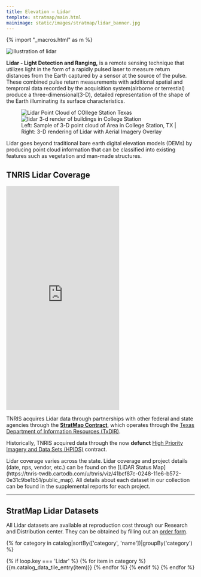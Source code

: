 ```yaml
---
title: Elevation – Lidar
template: stratmap/main.html
mainimage: static/images/stratmap/lidar_banner.jpg
---
```

{% import "_macros.html" as m %}


<div class="container"><img class="img-responsive pull-right" style="max-width: 400px;" src="http://lidar-america.com/wp-content/uploads/2014/03/LiDAR-Escaneo-Ejemplo.jpg" alt="illustration of lidar">
<p class="lead"><strong>Lidar - Light Detection and Ranging,</strong> is a remote sensing technique that utilizes light in the form of a rapidly pulsed laser to measure return distances from the Earth captured by a sensor at the source of the pulse. These combined pulse return measurements with additional spatial and temproral data recorded by the acquisition system(airborne or terrestial) produce a three-dimensional(3-D), detailed representation of the shape of the Earth illuminating its surface characteristics.</p>
</div>

<figure class="full-article-figure">
<div id="imageCompare1" class='twentytwenty-container lidar-compare'>
<img class="img-responsive" src="{{m.link('static/images/stratmap/flyover_pointcloud_lidar_sample.jpg')}}" alt="Lidar Point Cloud of COllege Station Texas">
<img class="img-responsive" src="{{m.link('static/images/stratmap/flyover_render_buildings_lidar_sample.jpg')}}" alt="lidar 3-d render of buildings in College Station">
</div>
<figcaption class="text-center">Left: Sample of 3-D point cloud of Area in College Station, TX | Right: 3-D rendering of Lidar with Aerial Imagery Overlay</figcaption>
</figure>

<div class="container">
<p class="lead">Lidar goes beyond traditional bare earth digital elevation models (DEMs) by producing point cloud information that can be classified into existing features such as vegetation and man-made structures.  </p>

<h2>TNRIS Lidar Coverage</h2>

<iframe class="pull-right" width="60%" height="600" frameborder="0" src="https://tnris.cartodb.com/viz/0447c616-bee6-11e5-bf8f-0ea31932ec1d/embed_map" allowfullscreen webkitallowfullscreen mozallowfullscreen oallowfullscreen msallowfullscreen></iframe><p class="lead"> TNRIS acquires Lidar data through partnerships with other federal and state agencies through the <a href="{{m.link('stratmap/stratmap-contracts')}}"><strong>StratMap Contract</strong></a>, which operates through the <a href="http://dir.texas.gov/">Texas Department of Information Resources (TxDIR)</a>.

<p class="lead">Historically, TNRIS acquired data through the now <strong>defunct</strong> <a href="{{m.link('high-priority-imagery-data-sets')}}">High Priority Imagery and Data Sets (HPIDS)</a> contract.</p>

<p class="lead">
Lidar coverage varies across the state. Lidar coverage and project details (date, nps, vendor, etc.) can be found on the [LiDAR Status Map](https://tnris-twdb.cartodb.com/u/tnris/viz/41bcf87c-0248-11e6-b572-0e31c9be1b51/public_map). All details about each dataset in our collection can be found in the supplemental reports for each project.</p>

<hr class="clearfix">

<h2>StratMap Lidar Datasets</h2>

<p class="lead">All Lidar datasets are available at reproduction cost through our Research and Distribution center. They can be obtained by filling out an <a href="https://tnris.org/order-data/">order form</a>.</p>

{% for category in catalog|sortBy(['category', 'name'])|groupBy('category') %}
  
  {% if loop.key === 'Lidar' %}
      {% for item in category %}
        {{m.catalog_data_tile_entry(item)}}
      {% endfor %}
    {% endif %}
{% endfor %}

</div>
